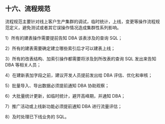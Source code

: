 ## 十六、流程规范

流程规范主要针对线上客户生产集群的调试，临时统计，上线，变更等操作流程规范定义，避免测试或者其它误操作情况造成集群性系列影响。

1）所有的建表操作需要提前告知 DBA 该表涉及的查询 SQL；

2）所有的建表需要确定建立哪些索引后才可以建表上线；

3）所有的改表结构、加索引操作都需要将涉及到所改表的查询 SQL 发出来告知 DBA 等相关人员；

4）在建新表加字段之前，建议开发人员提前发出给 DBA 评估、优化和审核；

5）批量导入、导出数据必须提前通知 DBA 协助观察；

6）大批量统计更新，如临时统计，避开高峰期，并通知 DBA；

7）推广活动或上线新功能必须提前通知 DBA 进行流量评估；

8）及时处理已下线业务的 SQL。
